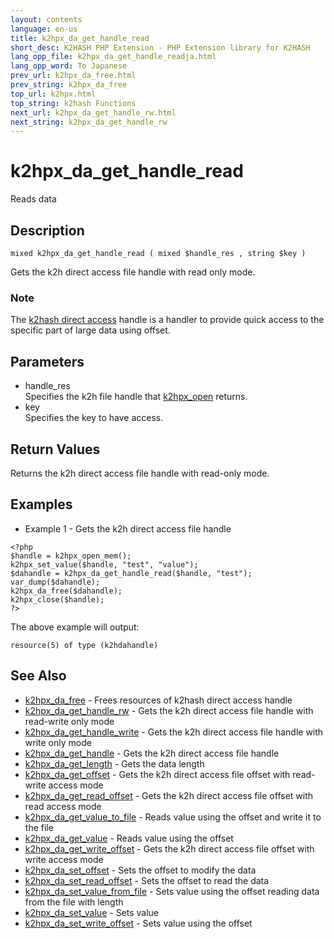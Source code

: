 ```yaml
---
layout: contents
language: en-us
title: k2hpx_da_get_handle_read
short_desc: K2HASH PHP Extension - PHP Extension library for K2HASH
lang_opp_file: k2hpx_da_get_handle_readja.html
lang_opp_word: To Japanese
prev_url: k2hpx_da_free.html
prev_string: k2hpx_da_free
top_url: k2hpx.html
top_string: k2hash Functions
next_url: k2hpx_da_get_handle_rw.html
next_string: k2hpx_da_get_handle_rw
---
```


# k2hpx_da_get_handle_read
Reads data

## Description
```
mixed k2hpx_da_get_handle_read ( mixed $handle_res , string $key )
```
Gets the k2h direct access file handle with read only mode. 

### Note
The [k2hash direct access](https://pages.ghe.corp.yahoo.co.jp/yjcore/k2hash_phpext/en/function.k2hpx-da-free.html) handle is a handler to provide quick access to the specific part of large data using offset. 

## Parameters
- handle_res  
Specifies the k2h file handle that [k2hpx_open](k2hpx_open.html) returns.
- key  
Specifies the key to have access.

## Return Values
Returns the k2h direct access file handle with read-only mode.

## Examples
- Example 1 - Gets the k2h direct access file handle
```
<?php
$handle = k2hpx_open_mem();
k2hpx_set_value($handle, "test", "value");
$dahandle = k2hpx_da_get_handle_read($handle, "test");
var_dump($dahandle);
k2hpx_da_free($dahandle);
k2hpx_close($handle);
?>
```
The above example will output:
```
resource(5) of type (k2hdahandle)
```

## See Also
- [k2hpx_da_free](k2hpx_da_free.html) - Frees resources of k2hash direct access handle
- [k2hpx_da_get_handle_rw](k2hpx_da_get_handle_rw.html) - Gets the k2h direct access file handle with read-write only mode
- [k2hpx_da_get_handle_write](k2hpx_da_get_handle_write.html) - Gets the k2h direct access file handle with write only mode
- [k2hpx_da_get_handle](k2hpx_da_get_handle.html) - Gets the k2h direct access file handle
- [k2hpx_da_get_length](k2hpx_da_get_length.html) - Gets the data length
- [k2hpx_da_get_offset](k2hpx_da_get_offset.html) - Gets the k2h direct access file offset with read-write access mode
- [k2hpx_da_get_read_offset](k2hpx_da_get_read_offset.html) - Gets the k2h direct access file offset with read access mode
- [k2hpx_da_get_value_to_file](k2hpx_da_get_value_to_file.html) - Reads value using the offset and write it to the file
- [k2hpx_da_get_value](k2hpx_da_get_value.html) - Reads value using the offset
- [k2hpx_da_get_write_offset](k2hpx_da_get_write_offset.html) - Gets the k2h direct access file offset with write access mode
- [k2hpx_da_set_offset](k2hpx_da_set_offset.html) - Sets the offset to modify the data
- [k2hpx_da_set_read_offset](k2hpx_da_set_read_offset.html) - Sets the offset to read the data
- [k2hpx_da_set_value_from_file](k2hpx_da_set_value_from_file.html) - Sets value using the offset reading data from the file with length
- [k2hpx_da_set_value](k2hpx_da_set_value.html) - Sets value
- [k2hpx_da_set_write_offset](k2hpx_da_set_write_offset.html) - Sets value using the offset
